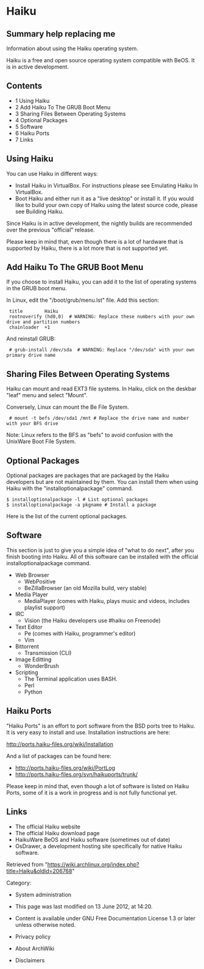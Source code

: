 Haiku
=====

  Summary help replacing me
  -----------------------------------------------------
  Information about using the Haiku operating system.

Haiku is a free and open source operating system compatible with BeOS.
It is in active development.

Contents
--------

-   1 Using Haiku
-   2 Add Haiku To The GRUB Boot Menu
-   3 Sharing Files Between Operating Systems
-   4 Optional Packages
-   5 Software
-   6 Haiku Ports
-   7 Links

Using Haiku
-----------

You can use Haiku in different ways:

-   Install Haiku in VirtualBox. For instructions please see Emulating
    Haiku In VirtualBox.
-   Boot Haiku and either run it as a "live desktop" or install it. If
    you would like to build your own copy of Haiku using the latest
    source code, please see Building Haiku.

Since Haiku is in active development, the nightly builds are recommended
over the previous "official" release.

Please keep in mind that, even though there is a lot of hardware that is
supported by Haiku, there is a lot more that is not supported yet.

Add Haiku To The GRUB Boot Menu
-------------------------------

If you choose to install Haiku, you can add it to the list of operating
systems in the GRUB boot menu.

In Linux, edit the "/boot/grub/menu.lst" file. Add this section:

     title        Haiku
     rootnoverify (hd0,0)  # WARNING: Replace these numbers with your own drive and partition numbers
     chainloader  +1

And reinstall GRUB:

     # grub-install /dev/sda  # WARNING: Replace "/dev/sda" with your own primary drive name

Sharing Files Between Operating Systems
---------------------------------------

Haiku can mount and read EXT3 file systems. In Haiku, click on the
deskbar "leaf" menu and select "Mount".

Conversely, Linux can mount the Be File System.

     # mount -t befs /dev/sda1 /mnt # Replace the drive name and number with your BFS drive

Note: Linux refers to the BFS as "befs" to avoid confusion with the
UnixWare Boot File System.

Optional Packages
-----------------

Optional packages are packages that are packaged by the Haiku developers
but are not maintained by them. You can install them when using Haiku
with the "installoptionalpackage" command.

    $ installoptionalpackage -l # List optional packages
    $ installoptionalpackage -a pkgname # Install a package

Here is the list of the current optional packages.

Software
--------

This section is just to give you a simple idea of "what to do next",
after you finish booting into Haiku. All of this software can be
installed with the official installoptionalpackage command.

-   Web Browser
    -   WebPositive
    -   BeZillaBrowser (an old Mozilla build, very stable)
-   Media Player
    -   MediaPlayer (comes with Haiku, plays music and videos, includes
        playlist support)
-   IRC
    -   Vision (the Haiku developers use #haiku on Freenode)
-   Text Editor
    -   Pe (comes with Haiku, programmer's editor)
    -   Vim
-   Bittorrent
    -   Transmission (CLI)
-   Image Editting
    -   WonderBrush
-   Scripting
    -   The Terminal application uses BASH.
    -   Perl
    -   Python

Haiku Ports
-----------

"Haiku Ports" is an effort to port software from the BSD ports tree to
Haiku. It is very easy to install and use. Installation instructions are
here:

http://ports.haiku-files.org/wiki/Installation

And a list of packages can be found here:

-   http://ports.haiku-files.org/wiki/PortLog
-   http://ports.haiku-files.org/svn/haikuports/trunk/

Please keep in mind that, even though a lot of software is listed on
Haiku Ports, some of it is a work in progress and is not fully
functional yet.

Links
-----

-   The official Haiku website
-   The official Haiku download page
-   HaikuWare BeOS and Haiku software (sometimes out of date)
-   OsDrawer, a development hosting site specifically for native Haiku
    software.

Retrieved from
"https://wiki.archlinux.org/index.php?title=Haiku&oldid=206768"

Category:

-   System administration

-   This page was last modified on 13 June 2012, at 14:20.
-   Content is available under GNU Free Documentation License 1.3 or
    later unless otherwise noted.
-   Privacy policy
-   About ArchWiki
-   Disclaimers
